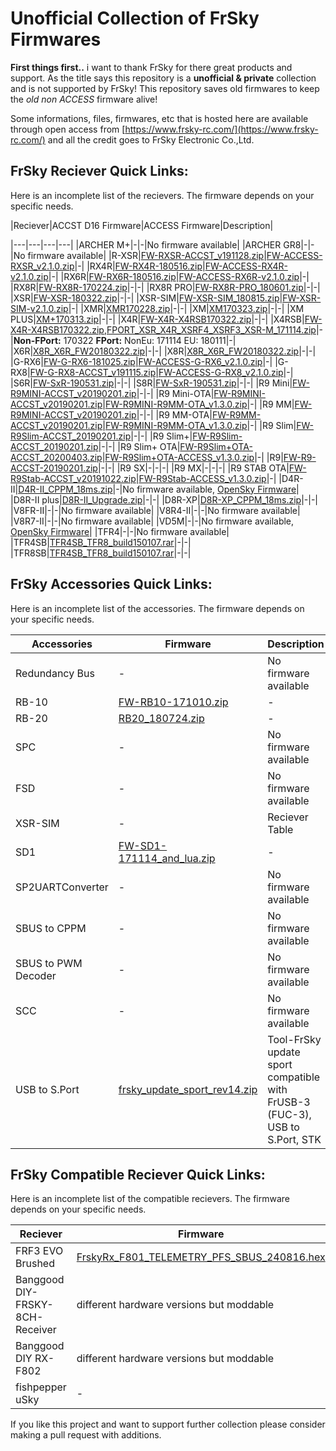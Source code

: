   

# Unofficial Collection of FrSky Firmwares

  

**First things first..** i want to thank FrSky for there great products and support. As the title says this repository is a **unofficial & private** collection and is not supported by FrSky! This repository saves old firmwares to keep the *old non ACCESS* firmware alive!

  

Some informations, files, firmwares, etc that is hosted here are available through open access from [https://www.frsky-rc.com/](https://www.frsky-rc.com/) and all the credit goes to FrSky Electronic Co.,Ltd.

  

## FrSky Reciever Quick Links:

  

Here is an incomplete list of the recievers. The firmware depends on your specific needs.

  

|Reciever|ACCST D16 Firmware|ACCESS Firmware|Description|

|---|---|---|---|
|ARCHER M+|-|-|No firmware available|
|ARCHER GR8|-|-|No firmware available|
|R-XSR|[FW-RXSR-ACCST_v191128.zip](https://github.com/NiklasVoigt/unofficial-collection-of-frsky-firmwares/raw/master/firmwares/FW-RXSR-ACCST_v191128.zip)|[FW-ACCESS-RXSR_v2.1.0.zip](https://github.com/NiklasVoigt/unofficial-collection-of-frsky-firmwares/raw/master/firmwares/FW-ACCESS-RXSR_v2.1.0.zip)|-|
|RX4R|[FW-RX4R-180516.zip](https://github.com/NiklasVoigt/unofficial-collection-of-frsky-firmwares/raw/master/firmwares/FW-RX4R-180516.zip)|[FW-ACCESS-RX4R-v2.1.0.zip](https://github.com/NiklasVoigt/unofficial-collection-of-frsky-firmwares/raw/master/firmwares/FW-ACCESS-RX4R-v2.1.0.zip)|-|
|RX6R|[FW-RX6R-180516.zip](https://github.com/NiklasVoigt/unofficial-collection-of-frsky-firmwares/raw/master/firmwares/FW-RX6R-180516.zip)|[FW-ACCESS-RX6R-v2.1.0.zip](https://github.com/NiklasVoigt/unofficial-collection-of-frsky-firmwares/raw/master/firmwares/FW-ACCESS-RX6R-v2.1.0.zip)|-|
|RX8R|[FW-RX8R-170224.zip](https://github.com/NiklasVoigt/unofficial-collection-of-frsky-firmwares/raw/master/firmwares/FW-RX8R-170224.zip)|-|-|
|RX8R PRO|[FW-RX8R-PRO_180601.zip](https://github.com/NiklasVoigt/unofficial-collection-of-frsky-firmwares/raw/master/firmwares/FW-RX8R-PRO_180601.zip)|-|-|
|XSR|[FW-XSR-180322.zip](https://github.com/NiklasVoigt/unofficial-collection-of-frsky-firmwares/raw/master/firmwares/FW-XSR-180322.zip)|-|-|
|XSR-SIM|[FW-XSR-SIM_180815.zip](https://github.com/NiklasVoigt/unofficial-collection-of-frsky-firmwares/raw/master/firmwares/FW-XSR-SIM_180815.zip)|[FW-XSR-SIM-v2.1.0.zip](https://github.com/NiklasVoigt/unofficial-collection-of-frsky-firmwares/raw/master/firmwares/FW-XSR-SIM-v2.1.0.zip)|-|
|XMR|[XMR170228.zip](https://github.com/NiklasVoigt/unofficial-collection-of-frsky-firmwares/raw/master/firmwares/XMR170228.zip)|-|-|
|XM|[XM170323.zip](https://github.com/NiklasVoigt/unofficial-collection-of-frsky-firmwares/raw/master/firmwares/XM170323.zip)|-|-|
|XM PLUS|[XM+170313.zip](https://github.com/NiklasVoigt/unofficial-collection-of-frsky-firmwares/raw/master/firmwares/XM+170313.zip)|-|-|
|X4R|[FW-X4R-X4RSB170322.zip](https://github.com/NiklasVoigt/unofficial-collection-of-frsky-firmwares/raw/master/firmwares/FW-X4R-X4RSB170322.zip)|-|-|
|X4RSB|[FW-X4R-X4RSB170322.zip](https://github.com/NiklasVoigt/unofficial-collection-of-frsky-firmwares/raw/master/firmwares/FW-X4R-X4RSB170322.zip),[FPORT_XSR_X4R_XSRF4_XSRF3_XSR-M_171114.zip](https://github.com/NiklasVoigt/unofficial-collection-of-frsky-firmwares/raw/master/firmwares/FPORT_XSR_X4R_XSRF4_XSRF3_XSR-M_171114.zip)|-|**Non-FPort:** 170322 **FPort:** NonEu: 171114 EU: 180111|-|
|X6R|[X8R_X6R_FW20180322.zip](https://github.com/NiklasVoigt/unofficial-collection-of-frsky-firmwares/raw/master/firmwares/X8R_X6R_FW20180322.zip)|-|-|
|X8R|[X8R_X6R_FW20180322.zip](https://github.com/NiklasVoigt/unofficial-collection-of-frsky-firmwares/raw/master/firmwares/X8R_X6R_FW20180322.zip)|-|-|
|G-RX6|[FW-G-RX6-181025.zip](https://github.com/NiklasVoigt/unofficial-collection-of-frsky-firmwares/raw/master/firmwares/FW-G-RX6-181025.zip)|[FW-ACCESS-G-RX6_v2.1.0.zip](https://github.com/NiklasVoigt/unofficial-collection-of-frsky-firmwares/raw/master/firmwares/FW-ACCESS-G-RX6_v2.1.0.zip)|-|
|G-RX8|[FW-G-RX8-ACCST_v191115.zip](https://github.com/NiklasVoigt/unofficial-collection-of-frsky-firmwares/raw/master/firmwares/FW-G-RX8-ACCST_v191115.zip)|[FW-ACCESS-G-RX8_v2.1.0.zip](https://github.com/NiklasVoigt/unofficial-collection-of-frsky-firmwares/raw/master/firmwares/FW-ACCESS-G-RX8_v2.1.0.zip)|-|
|S6R|[FW-SxR-190531.zip](https://github.com/NiklasVoigt/unofficial-collection-of-frsky-firmwares/raw/master/firmwares/FW-SxR-190531.zip)|-|-|
|S8R|[FW-SxR-190531.zip](https://github.com/NiklasVoigt/unofficial-collection-of-frsky-firmwares/raw/master/firmwares/FW-SxR-190531.zip)|-|-|
|R9 Mini|[FW-R9MINI-ACCST_v20190201.zip](https://github.com/NiklasVoigt/unofficial-collection-of-frsky-firmwares/raw/master/firmwares/FW-R9MINI-ACCST_v20190201.zip)|-|-|
|R9 Mini-OTA|[FW-R9MINI-ACCST_v20190201.zip](https://github.com/NiklasVoigt/unofficial-collection-of-frsky-firmwares/raw/master/firmwares/FW-R9MINI-ACCST_v20190201.zip)|[FW-R9MINI-R9MM-OTA_v1.3.0.zip](https://github.com/NiklasVoigt/unofficial-collection-of-frsky-firmwares/raw/master/firmwares/FW-R9MINI-R9MM-OTA_v1.3.0.zip)|-|
|R9 MM|[FW-R9MINI-ACCST_v20190201.zip](https://github.com/NiklasVoigt/unofficial-collection-of-frsky-firmwares/raw/master/firmwares/FW-R9MINI-ACCST_v20190201.zip)|-|-|
|R9 MM-OTA|[FW-R9MM-ACCST_v20190201.zip](https://github.com/NiklasVoigt/unofficial-collection-of-frsky-firmwares/raw/master/firmwares/FW-R9MM-ACCST_v20190201.zip)|[FW-R9MINI-R9MM-OTA_v1.3.0.zip](https://github.com/NiklasVoigt/unofficial-collection-of-frsky-firmwares/raw/master/firmwares/FW-R9MINI-R9MM-OTA_v1.3.0.zip)|-|
|R9 Slim|[FW-R9Slim-ACCST_20190201.zip](https://github.com/NiklasVoigt/unofficial-collection-of-frsky-firmwares/raw/master/firmwares/FW-R9Slim-ACCST_20190201.zip)|-|-|
|R9 Slim+|[FW-R9Slim-ACCST_20190201.zip](https://github.com/NiklasVoigt/unofficial-collection-of-frsky-firmwares/raw/master/firmwares/FW-R9Slim-ACCST_20190201.zip)|-|-|
|R9 Slim+ OTA|[FW-R9Slim+OTA-ACCST_20200403.zip](https://github.com/NiklasVoigt/unofficial-collection-of-frsky-firmwares/raw/master/firmwares/FW-R9Slim+OTA-ACCST_20200403.zip)|[FW-R9Slim+OTA-ACCESS_v1.3.0.zip](https://github.com/NiklasVoigt/unofficial-collection-of-frsky-firmwares/raw/master/firmwares/FW-R9Slim+OTA-ACCESS_v1.3.0.zip)|-|
|R9|[FW-R9-ACCST-20190201.zip](https://github.com/NiklasVoigt/unofficial-collection-of-frsky-firmwares/raw/master/firmwares/FW-R9-ACCST-20190201.zip)|-|-|
|R9 SX|-|-|-|
|R9 MX|-|-|-|
|R9 STAB OTA|[FW-R9Stab-ACCST_v20191022.zip](https://github.com/NiklasVoigt/unofficial-collection-of-frsky-firmwares/raw/master/firmwares/FW-R9Stab-ACCST_v20191022.zip)|[FW-R9Stab-ACCESS_v1.3.0.zip](https://github.com/NiklasVoigt/unofficial-collection-of-frsky-firmwares/raw/master/firmwares/FW-R9Stab-ACCESS_v1.3.0.zip)|-|
|D4R-II|[D4R-II_CPPM_18ms.zip](https://github.com/NiklasVoigt/unofficial-collection-of-frsky-firmwares/raw/master/firmwares/D4R-II_CPPM_18ms.zip)|-|No firmware available, [OpenSky Firmware](https://github.com/fishpepper/opensky)|
|D8R-II plus|[D8R-II_Upgrade.zip](https://github.com/NiklasVoigt/unofficial-collection-of-frsky-firmwares/raw/master/firmwares/D8R-II_Upgrade.zip)|-|-|
|D8R-XP|[D8R-XP_CPPM_18ms.zip](https://github.com/NiklasVoigt/unofficial-collection-of-frsky-firmwares/raw/master/firmwares/D8R-XP_CPPM_18ms.zip)|-|-|
|V8FR-II|-|-|No firmware available|
|V8R4-II|-|-|No firmware available|
|V8R7-II|-|-|No firmware available|
|VD5M|-|-|No firmware available, [OpenSky Firmware](https://github.com/fishpepper/opensky)|
|TFR4|-|-|No firmware available|
|TFR4SB|[TFR4SB_TFR8_build150107.rar](https://github.com/NiklasVoigt/unofficial-collection-of-frsky-firmwares/raw/master/firmwares/TFR4SB_TFR8_build150107.rar)|-|-|
|TFR8SB|[TFR4SB_TFR8_build150107.rar](https://github.com/NiklasVoigt/unofficial-collection-of-frsky-firmwares/raw/master/firmwares/TFR4SB_TFR8_build150107.rar)|-|-|

  

## FrSky Accessories Quick Links:

  

Here is an incomplete list of the accessories. The firmware depends on your specific needs.

  

|Accessories|Firmware|Description|
|---|---|---|
|Redundancy Bus|-|No firmware available|
|RB-10|[FW-RB10-171010.zip](https://github.com/NiklasVoigt/unofficial-collection-of-frsky-firmwares/raw/master/firmwares/FW-RB10-171010.zip)|-|
|RB-20|[RB20_180724.zip](https://github.com/NiklasVoigt/unofficial-collection-of-frsky-firmwares/raw/master/firmwares/RB20_180724.zip)|-|
|SPC|-|No firmware available|
|FSD|-|No firmware available|
|XSR-SIM|-|Reciever Table|
|SD1|[FW-SD1-171114_and_lua.zip](https://github.com/NiklasVoigt/unofficial-collection-of-frsky-firmwares/raw/master/firmwares/FW-SD1-171114_and_lua.zip)|-|
|SP2UARTConverter|-|No firmware available|
|SBUS to CPPM|-|No firmware available|
|SBUS to PWM Decoder|-|No firmware available|
|SCC|-|No firmware available|
|USB to S.Port|[frsky_update_sport_rev14.zip](https://github.com/NiklasVoigt/unofficial-collection-of-frsky-firmwares/raw/master/firmwares/frsky_update_sport_rev14.zip)|Tool-FrSky update sport compatible with FrUSB-3 (FUC-3), USB to S.Port, STK|

  

## FrSky Compatible Reciever Quick Links:

  

Here is an incomplete list of the compatible recievers. The firmware depends on your specific needs.

  

|Reciever|Firmware|Description|
|---|---|---|
|FRF3 EVO Brushed|[FrskyRx_F801_TELEMETRY_PFS_SBUS_240816.hex](https://github.com/NiklasVoigt/unofficial-collection-of-frsky-firmwares/raw/master/compatible-reciever-firmwares/FrskyRx_F801_TELEMETRY_PFS_SBUS_240816.hex)|D8 Telemetry Mod [Instructions](https://drive.google.com/open?id=1pa3hvCHW5MqcFbQSVUtyZS9t9khQJayB)|
|Banggood DIY-FRSKY-8CH-Receiver|different hardware versions but moddable|D8 Telemetry Mod [Instructions](https://www.rcgroups.com/forums/showthread.php?2124647-DIY-FrSky-TX-RX-Modules)|
|Banggood DIY RX-F802|different hardware versions but moddable|D8 Telemetry Mod [Instructions](https://www.rcgroups.com/forums/showthread.php?2124647-DIY-FrSky-TX-RX-Modules)|
|fishpepper uSky|-|Great 0.37g reciever[Instructions](https://fishpepper.de/projects/usky/)|




If you like this project and want to support further collection please consider making a pull request with additions.